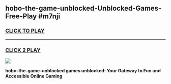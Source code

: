 
## hobo-the-game-unblocked-Unblocked-Games-Free-Play #m7nji
<h3>
<a href="https://us.freeplayer.one?title=hobo-the-game-unblocked&ref=9M">CLICK TO PLAY</a></h3>
<hr>

<h3>
<a href="https://us.freeplayer.one?title=hobo-the-game-unblocked&ref=9M">CLICK 2 PLAY</a>
  
</h3>

<a href="https://us.freeplayer.one?title=hobo-the-game-unblocked&ref=9M"><img src="https://clearcache.store/games.png"></a>


**hobo-the-game-unblocked games unblocked: Your Gateway to Fun and Accessible Online Gaming**
